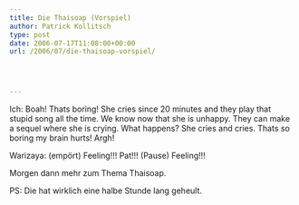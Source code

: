 ```yaml
---
title: Die Thaisoap (Vorspiel)
author: Patrick Kollitsch
type: post
date: 2006-07-17T11:08:00+00:00
url: /2006/07/die-thaisoap-vorspiel/




---
```

Ich: Boah! Thats boring! She cries since 20 minutes and they play that stupid song all the time. We know now that she is unhappy. They can make a sequel where she is crying. What happens? She cries and cries. Thats so boring my brain hurts! Argh!
  
Warizaya: (empört) Feeling!!! Pat!!! (Pause) Feeling!!!

Morgen dann mehr zum Thema Thaisoap.

PS: Die hat wirklich eine halbe Stunde lang geheult.
